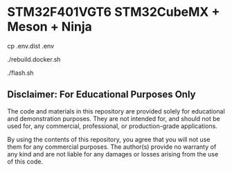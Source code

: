 # STM32F401VGT6 STM32CubeMX + Meson + Ninja

cp .env.dist .env

./rebuild.docker.sh

./flash.sh

## Disclaimer: For Educational Purposes Only

The code and materials in this repository are provided solely for educational and demonstration purposes. They are not intended for, and should not be used for, any commercial, professional, or production-grade applications.

By using the contents of this repository, you agree that you will not use them for any commercial purposes. The author(s) provide no warranty of any kind and are not liable for any damages or losses arising from the use of this code.